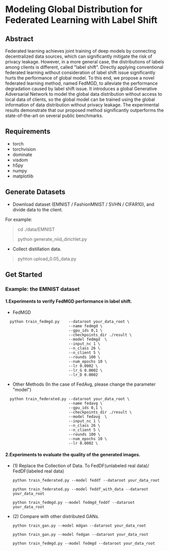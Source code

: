 # Modeling Global Distribution for Federated Learning with Label Shift

## Abstract
Federated learning achieves joint training of deep models by connecting decentralized data sources, which can significantly mitigate the risk of privacy leakage. However, in a more general case, the distributions of labels among clients is different, called "label shift". Directly applying conventional federated learning without consideration of label shift issue significantly hurts the performance of global model. To this end, we propose a novel federated learning method, named FedMGD, to alleviate the performance degradation caused by label shift issue. It introduces a global Generative Adversarial Network to model the global data distribution without access to local data of clients, so the global model can be trained using the global information of data distribution without privacy leakage. The experimental results demonstrate that our proposed method significantly outperforms the state-of-the-art on several public benchmarks.

## Requirements
- torch
- torchvision
- dominate
- visdom
- h5py
- numpy
- matplotlib

## Generate Datasets
-   Download dataset (EMNIST / FashionMNIST / SVHN / CIFAR10), and divide data to the client. 

For example:
> cd ./data/EMNIST
>
> python generate_niid_dirichlet.py
- Collect distillation data.
> pyhton upload_0.05_data.py

## Get Started
### Example: the EMNIST dataset

#### 1.Experiments to verify FedMGD performance in label shift.
- FedMGD
```
  python train_fedmgd.py    --dataroot your_data_root \
                            --name fedmgd \ 
                            --gpu_ids 0,1 \
                            --checkpoints_dir ./result \
                            --model fedmgd  \
                            --input_nc 1 \
                            --n_class 26 \
                            --n_client 5 \
                            --rounds 100 \
                            --num_epochs 10 \
                            --lr 0.0002 \
                            --lr_G 0.0002 \
                            --lr_D 0.0002 
```
-   Other Methods (In the case of FedAvg, please change the parameter "model")
```
  python train_federated.py --dataroot your_data_root \
                            --name fedavg \ 
                            --gpu_ids 0,1 \
                            --checkpoints_dir ./result \
                            --model fedavg  \
                            --input_nc 1 \
                            --n_class 26 \
                            --n_client 5 \
                            --rounds 100 \
                            --num_epochs 10 \
                            --lr 0.0002 \
```
#### 2.Experiments to evaluate the quality of the generated images.
- (1) Replace the Collection of Data. 
To FedDF(unlabeled real data)/ FedDF(labeled real data)

    `python train_federated.py --model feddf --dataroot your_data_root`  

    `python train_federated.py --model feddf_with_data --dataroot your_data_root`
  
    `python train_fedmgd.py --model fedmgd_feddf --dataroot your_data_root`

-   (2) Compare with other distributed GANs.

    `python train_gan.py --model mdgan --dataroot your_data_root`  
    
    `python train_gan.py --model fedgan --dataroot your_data_root` 
    
    `python train_fedmgd.py --model fedmgd --dataroot your_data_root` 